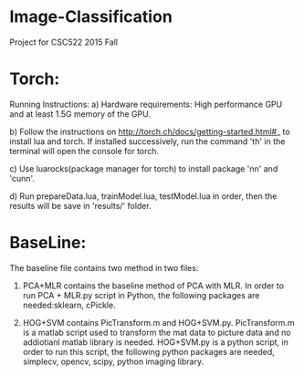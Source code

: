 # Image-Classification
Project for CSC522 2015 Fall

Torch:
======================================================= 
Running Instructions:
a) Hardware requirements: High performance GPU and at least 1.5G memory of the GPU.

b) Follow the instructions on http://torch.ch/docs/getting-started.html#_ to install lua and torch. If installed successively, run the command 'th' in the terminal will open the console for torch.

c) Use luarocks(package manager for torch) to install package 'nn' and 'cunn'.

d) Run prepareData.lua, trainModel.lua, testModel.lua in order, then the results will be save in 'results/' folder.

BaseLine:
======================================================= 
The baseline file contains two method in two files:

1. PCA+MLR contains the baseline method of PCA with MLR. In order to run PCA + MLR.py script in Python, the following packages are needed:sklearn, cPickle.

2. HOG+SVM contains PicTransform.m and HOG+SVM.py. PicTransform.m is a matlab script used to transform the mat data to picture data and no addiotianl matlab library is needed. HOG+SVM.py is a python script, in order to run this script, the following python packages are needed, simplecv, opencv, scipy, python imaging library. 
